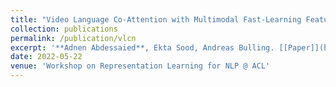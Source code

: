 ```yaml
---
title: "Video Language Co-Attention with Multimodal Fast-Learning Feature Fusion for V}ideoQA"
collection: publications
permalink: /publication/vlcn
excerpt: '**Adnen Abdessaied**, Ekta Sood, Andreas Bulling. [[Paper]](https://aclanthology.org/2022.repl4nlp-1.15/) [[Code]](https://github.com/adnenabdessaied/VLCN)'
date: 2022-05-22
venue: 'Workshop on Representation Learning for NLP @ ACL'
---
```

